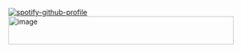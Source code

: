 [![spotify-github-profile](https://spotify-github-profile.kittinanx.com/api/view?uid=31t5xdx6mznzprc3axwmzn4uh55m&cover_image=true&theme=novatorem&show_offline=true&background_color=232843&interchange=true&bar_color=5fbdc4&bar_color_cover=false)](https://spotify-github-profile.kittinanx.com/api/view?uid=31t5xdx6mznzprc3axwmzn4uh55m&redirect=true)
<img width="450" height="57" alt="image" src="https://github.com/user-attachments/assets/04f54dbd-493f-4a4d-9126-c200d5e95ea3" />
